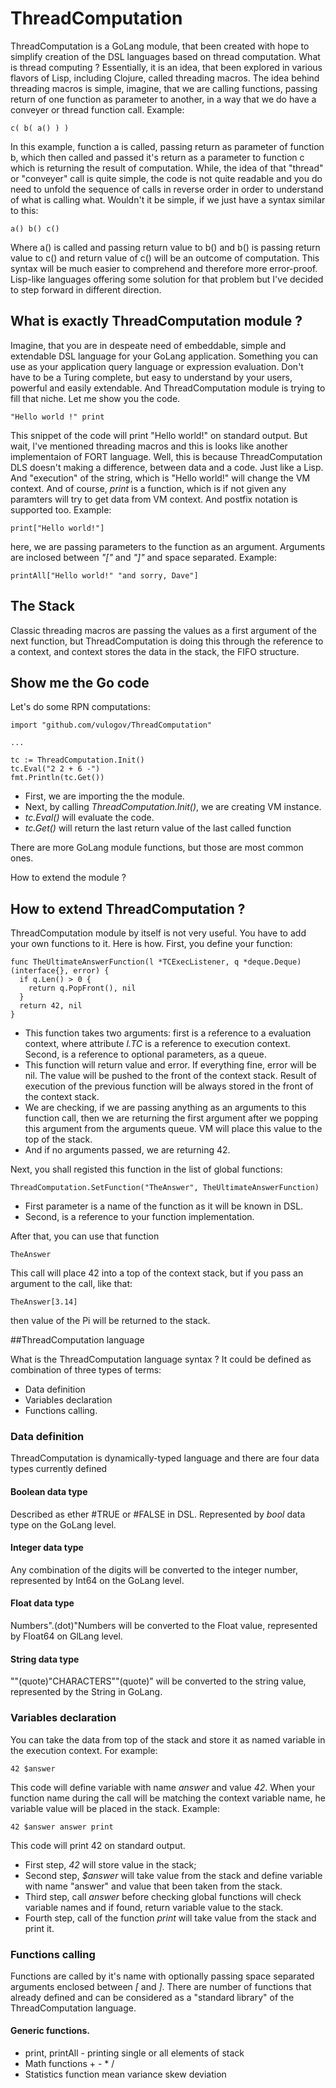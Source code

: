 # ThreadComputation

ThreadComputation is a GoLang module, that been created with hope to simplify creation of the DSL languages based on thread computation. What is thread computing ? Essentially, it is an idea, that been explored in various flavors of Lisp, including Clojure, called threading macros. The idea behind threading macros is simple, imagine, that we are calling functions, passing return of one function as parameter to another, in a way that we do have a conveyer or thread function call. Example:

```
c( b( a() ) )
```
In this example, function a is called, passing return as parameter of function b, which then called and passed it's return as a parameter to function c which is returning the result of computation. While, the idea of that "thread" or "conveyer" call is quite simple, the code is not quite readable and you do need to unfold the sequence of calls in reverse order in order to understand of what is calling what. Wouldn't it be simple, if we just have a syntax similar to this:

```
a() b() c()
```

Where a() is called and passing return value to b() and b() is passing return value to c() and return value of c() will be an outcome of computation. This syntax will be much easier to comprehend and therefore more error-proof. Lisp-like languages offering some solution for that problem but I've decided to step forward in different direction.

## What is exactly ThreadComputation module ?

Imagine, that you are in despeate need of embeddable, simple and extendable DSL language for your GoLang application. Something you can use as your application query language or expression evaluation. Don't have to be a Turing complete, but easy to understand by your users, powerful and easily extendable. And ThreadComputation module is trying to fill that niche. Let me show you the code.

```
"Hello world !" print
```

This snippet of the code will print "Hello world!" on standard output. But wait, I've mentioned threading macros and this is looks like another implementaion of FORT language. Well, this is because ThreadComputation DLS doesn't making a difference, between data and a code. Just like a Lisp. And "execution" of the string, which is "Hello world!" will change the VM context. And of course, _print_ is a function, which is if not given any paramters will try to get data from VM context. And postfix notation is supported too. Example:

```
print["Hello world!"]
```

here, we are passing parameters to the function as an argument. Arguments are inclosed between _"["_ and _"]"_ and space separated. Example:

```
printAll["Hello world!" "and sorry, Dave"]
```

## The Stack

Classic threading macros are passing the values as a first argument of the next function, but ThreadComputation is doing this through the reference to a context, and context stores the data in the stack, the FIFO structure.

## Show me the Go code

Let's do some RPN computations:

```(language=Go)
import "github.com/vulogov/ThreadComputation"

...

tc := ThreadComputation.Init()
tc.Eval("2 2 + 6 -")
fmt.Println(tc.Get())
```

- First, we are importing the the module.
- Next, by calling _ThreadComputation.Init()_, we are creating VM instance.
- _tc.Eval()_ will evaluate the code.
- _tc.Get()_ will return the last return value of the last called function

There are more GoLang module functions, but those are most common ones.

How to extend the module ?

## How to extend ThreadComputation ?

ThreadComputation module by itself is not very useful. You have to add your own functions to it. Here is how. First, you define your function:

```(language=Go)
func TheUltimateAnswerFunction(l *TCExecListener, q *deque.Deque) (interface{}, error) {
  if q.Len() > 0 {
    return q.PopFront(), nil
  }
  return 42, nil
}
```

- This function takes two arguments: first is a reference to a evaluation context, where attribute _l.TC_ is a reference to execution context. Second, is a reference to optional parameters, as a queue.
- This function will return value and error. If everything fine, error will be nil. The value will be pushed to the front of the context stack. Result of execution of the previous function will be always stored in the front of the context stack.
- We are checking, if we are passing anything as an arguments to this function call, then we are returning the first argument after we popping this argument from the arguments queue. VM will place this value to the top of the stack.
- And if no arguments passed, we are returning 42.

Next, you shall registed this function in the list of global functions:

```(language=Go)
ThreadComputation.SetFunction("TheAnswer", TheUltimateAnswerFunction)
```

- First parameter is a name of the function as it will be known in DSL.
- Second, is a reference to your function implementation.

After that, you can use that function

```
TheAnswer
```

This call will place 42 into a top of the context stack, but if you pass an argument to the call, like that:

```
TheAnswer[3.14]
```

then value of the Pi will be returned to the stack.

##ThreadComputation language

What is the ThreadComputation language syntax ? It could be defined as combination of three types of terms:

- Data definition
- Variables declaration
- Functions calling.

### Data definition

ThreadComputation is dynamically-typed language and there are four data types currently defined

#### Boolean data type

Described as ether #TRUE or #FALSE in DSL. Represented by _bool_ data type on the GoLang level.

#### Integer data type

Any combination of the digits will be converted to the integer number, represented by Int64 on the GoLang level.

#### Float data type

Numbers".(dot)"Numbers will be converted to the Float value, represented by Float64 on GlLang level.

#### String data type

"\"(quote)"CHARACTERS"\"(quote)" will be converted to the string value, represented by the String in GoLang.

### Variables declaration

You can take the data from top of the stack and store it as named variable in the execution context. For example:

```
42 $answer
```

This code will define variable with name *answer* and value _42_. When your function name during the call will be matching the context variable name, he variable value will be placed in the stack. Example:

```
42 $answer answer print
```

This code will print 42 on standard output.

- First step, _42_ will store value in the stack;
- Second step, _$answer_ will take value from the stack and define variable with name "answer" and value that been taken from the stack.
- Third step, call _answer_ before checking global functions will check variable names and if found, return variable value to the stack.
- Fourth step,  call of the function _print_ will take value from the stack and print it.

### Functions calling

Functions are called by it's name with optionally passing space separated arguments enclosed between _[_ and _]_. There are number of functions that already defined and can be considered as a "standard library" of the ThreadComputation language.

#### Generic functions.

- print, printAll - printing single or all elements of stack
- Math functions + -  * /
- Statistics function mean variance skew deviation
